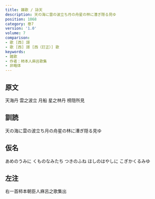 ```yaml
---
title: 雜歌 / 詠天
description: 天の海に雲の波立ち月の舟星の林に漕ぎ隠る見ゆ
position: 1068
category: 巻7
version: '1.0'
volume: 7
comparison:
- 歌 [西] 謌
- 歌 [西] 謌 [西（訂正）] 歌
keywords:
- 雑歌
- 作者：柿本人麻呂歌集
- 非略体
---
```


## 原文

天海丹 雲之波立 月船 星之林丹 榜隠所見

## 訓読

天の海に雲の波立ち月の舟星の林に漕ぎ隠る見ゆ

## 仮名

あめのうみに くものなみたち つきのふね ほしのはやしに こぎかくるみゆ

## 左注

右一首柿本朝臣人麻呂之歌集出
